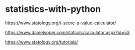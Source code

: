 # statistics-with-python

https://www.statology.org/t-score-p-value-calculator/

https://www.danielsoper.com/statcalc/calculator.aspx?id=53

https://www.statology.org/tutorials/

